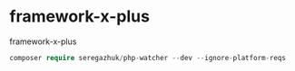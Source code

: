 # framework-x-plus
framework-x-plus
```php
composer require seregazhuk/php-watcher --dev --ignore-platform-reqs
```